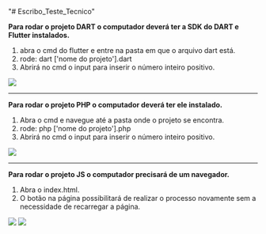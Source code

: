 "# Escribo_Teste_Tecnico" 

<strong>Para rodar o projeto DART o computador deverá ter a SDK do DART e Flutter instalados.</strong>
1. abra o cmd do flutter e entre na pasta em que o arquivo dart está.
2. rode: dart ['nome do projeto'].dart
3. Abrirá no cmd o input para inserir o número inteiro positivo.
<img src="https://user-images.githubusercontent.com/51713644/149808269-e46ef981-b85e-466b-9b29-600a6f1d5d86.png">

<hr>

<strong>Para rodar o projeto PHP o computador deverá ter ele instalado.</strong>
1. Abra o cmd e navegue até a pasta onde o projeto se encontra.
2. rode: php ['nome do projeto'].php
3. Abrirá no cmd o input para inserir o número inteiro positivo.
<img src="https://user-images.githubusercontent.com/51713644/149808055-f8ad38b2-41bd-4339-a69a-13f2ba6cc7ca.png">

<hr>

<strong>Para rodar o projeto JS o computador precisará de um navegador.</strong>
1. Abra o index.html.
2. O botão na página possibilitará de realizar o processo novamente sem a necessidade de recarregar a página.
<img src="https://user-images.githubusercontent.com/51713644/149808382-c581bee7-5e43-4d61-b03e-7e7abfbd3f91.png">
<img src="https://user-images.githubusercontent.com/51713644/149808475-74d042f9-ca70-46b7-af2f-df7e7e0fd03a.png">
